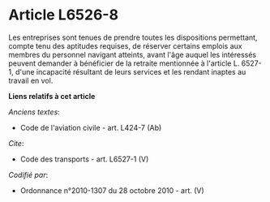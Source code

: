 # Article L6526-8

Les entreprises sont tenues de prendre toutes les dispositions permettant, compte tenu des aptitudes requises, de réserver
certains emplois aux membres du personnel navigant atteints, avant l'âge auquel les intéressés peuvent demander à bénéficier
de la retraite mentionnée à l'article L. 6527-1, d'une incapacité résultant de leurs services et les rendant inaptes au
travail en vol.

**Liens relatifs à cet article**

_Anciens textes_:

  - Code de l'aviation civile - art. L424-7 (Ab)

_Cite_:

  - Code des transports - art. L6527-1 (V)

_Codifié par_:

  - Ordonnance n°2010-1307 du 28 octobre 2010 - art. (V)
